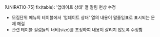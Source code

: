 [UNIRATIO-75] fix(table): '업데이트 상태' 열 잘림 현상 수정

- 모집단위 메뉴의 테이블에서 '업데이트 상태' 열의 내용이 말줄임표로 표시되는 문제 해결
- 관련 테이블 컬럼들의 너비(size)를 조정하여 내용이 잘리지 않도록 수정함